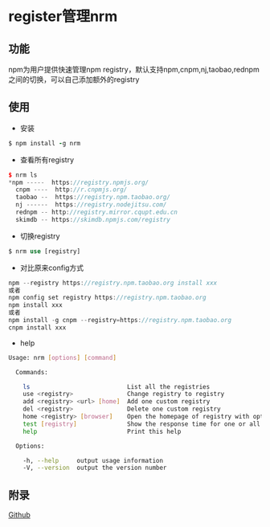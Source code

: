 # register管理nrm

## 功能

npm为用户提供快速管理npm registry，默认支持npm,cnpm,nj,taobao,rednpm之间的切换，可以自己添加额外的registry

## 使用

- 安装

```ruby
$ npm install -g nrm
```

- 查看所有registry

```cpp
$ nrm ls
*npm -----  https://registry.npmjs.org/
  cnpm ----  http://r.cnpmjs.org/
  taobao --  https://registry.npm.taobao.org/
  nj ------  https://registry.nodejitsu.com/
  rednpm -- http://registry.mirror.cqupt.edu.cn
  skimdb -- https://skimdb.npmjs.com/registry
```

- 切换registry

```php
$ nrm use [registry] 
```

- 对比原来config方式

```cpp
npm --registry https://registry.npm.taobao.org install xxx
或者
npm config set registry https://registry.npm.taobao.org
npm install xxx
或者
npm install -g cnpm --registry=https://registry.npm.taobao.org
cnpm install xxx
```

- help

```bash
Usage: nrm [options] [command]

  Commands:

    ls                           List all the registries
    use <registry>               Change registry to registry
    add <registry> <url> [home]  Add one custom registry
    del <registry>               Delete one custom registry
    home <registry> [browser]    Open the homepage of registry with optional browser
    test [registry]              Show the response time for one or all registries
    help                         Print this help

  Options:

    -h, --help     output usage information
    -V, --version  output the version number
```

## 附录

[Github](https://link.jianshu.com?t=https://github.com/Pana/nrm)

